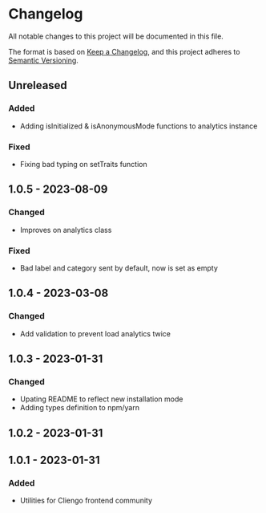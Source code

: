# Changelog

All notable changes to this project will be documented in this file.

The format is based on [Keep a Changelog](https://keepachangelog.com/en/1.0.0/),
and this project adheres to [Semantic Versioning](https://semver.org/spec/v2.0.0.html).

## Unreleased
### Added
- Adding isInitialized & isAnonymousMode functions to analytics instance

### Fixed
- Fixing bad typing on setTraits function

## 1.0.5 - 2023-08-09
### Changed
- Improves on analytics class

### Fixed
- Bad label and category sent by default, now is set as empty

## 1.0.4 - 2023-03-08
### Changed
- Add validation to prevent load analytics twice

## 1.0.3 - 2023-01-31
### Changed
- Upating README to reflect new installation mode
- Adding types definition to npm/yarn

## 1.0.2 - 2023-01-31

## 1.0.1 - 2023-01-31
### Added
- Utilities for Cliengo frontend community
